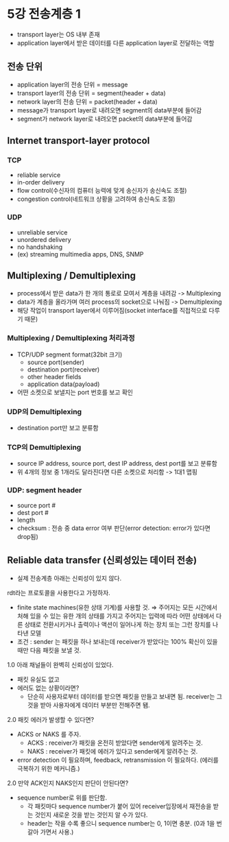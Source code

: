# 5강 전송계층 1
- transport layer는 OS 내부 존재
- application layer에서 받은 데이터를 다른 application layer로 전달하는 역할

## 전송 단위
- application layer의 전송 단위 = message
- transport layer의 전송 단위 = segment(header + data)
- network layer의 전송 단위 = packet(header + data)
- message가 transport layer로 내려오면 segment의 data부분에 들어감
- segment가 network layer로 내려오면 packet의 data부분에 들어감

## Internet transport-layer protocol

### TCP
- reliable service
- in-order delivery
- flow control(수신자의 컴퓨터 능력에 맞게 송신자가 송신속도 조절)
- congestion control(네트워크 상황을 고려하여 송신속도 조절)

### UDP
- unreliable service
- unordered delivery
- no handshaking
- (ex) streaming multimedia apps, DNS, SNMP

## Multiplexing / Demultiplexing
- process에서 받은 data가 한 개의 통로로 모여서 계층을 내려감 -> Multiplexing
- data가 계층을 올라가며 여러 process의 socket으로 나눠짐 -> Demultiplexing
- 해당 작업이 transport layer에서 이루어짐(socket interface를 직접적으로 다루기 때문)

### Multiplexing / Demultiplexing 처리과정
- TCP/UDP segment format(32bit 크기)
  - source port(sender)
  - destination port(receiver)
  - other header fields
  - application data(payload)
- 어떤 소켓으로 보낼지는 port 번호를 보고 확인

### UDP의 Demultiplexing
- destination port만 보고 분류함

### TCP의 Demultiplexing
- source IP address, source port, dest IP address, dest port를 보고 분류함
- 위 4개의 정보 중 1개라도 달라진다면 다른 소켓으로 처리함 -> 1대1 맵핑

### UDP: segment header
- source port #
- dest port #
- length
- checksum : 전송 중 data error 여부 판단(error detection: error가 있다면 drop됨)

## Reliable data transfer (신뢰성있는 데이터 전송)

- 실제 전송계층 아래는 신뢰성이 있지 않다.

rdt라는 프로토콜을 사용한다고 가정하자.

- finite state machines(유한 상태 기계)를 사용할 것. ⇒ 주어지는 모든 시간에서 처해 있을 수 있는 유한 개의 상태를 가지고 주어지는 입력에 따라 어떤 상태에서 다른 상태로 전환시키거나 출력이나 액션이 일어나게 하는 장치 또는 그런 장치를 나타낸 모델
- 조건 : sender 는 패킷을 하나 보내는데 receiver가 받았다는 100% 확신이 있을 때만 다음 패킷을 보낼 것.

1.0 아래 채널들이 완벽히 신뢰성이 있었다.

- 패킷 유실도 없고
- 에러도 없는 상황이라면?
    - 단순히 사용자로부터 데이터를 받으면 패킷을 만들고 보내면 됨. receiver는 그것을 받아 사용자에게 데이터 부분만 전해주면 됌.

2.0 패킷 에러가 발생할 수 있다면?

- ACKS or NAKS 를 주자.
    - ACKS : receiver가 패킷을 온전히 받았다면 sender에게 알려주는 것.
    - NAKS : receiver가 패킷에 에러가 있다고 sender에게 알려주는 것.
- error detection 이 필요하며, feedback, retransmission 이 필요하다. (에러를 극복하기 위한 메커니즘.)

2.0 만약 ACK인지 NAKS인지 판단이 안된다면?

- sequence number로 위를 판단함.
    - 각 패킷마다 sequence number가 붙어 있어 receiver입장에서 재전송을 받는 것인지 새로운 것을 받는 것인지 알 수가 있다.
    - header는 작을 수록 좋으니 sequence number는 0, 1이면 충분. (0과 1을 번갈아 가면서 사용.)